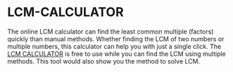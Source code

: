 # LCM-CALCULATOR
The online LCM calculator can find the least common multiple (factors) quickly than manual methods. Whether finding the LCM of two numbers or multiple numbers, this calculator can help you with just a single click.
The <a href="https://www.lcm-calculator.com/" rel="dofollow" >LCM CALCULATOR</a> is free to use while you can find the LCM using multiple methods. This tool would also show you the method to solve LCM.

